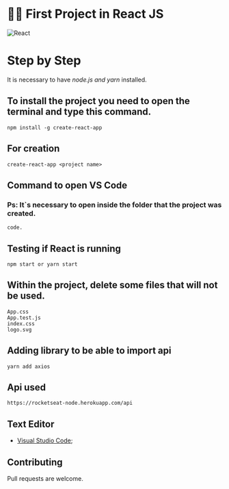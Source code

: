 #  👨‍💻 First Project in React JS
 
 ![React](https://i.ibb.co/QDYtf6P/1-d-La-DL-l-SN0iprzm-Opm-M7z-Q.png)


# Step by Step

It is necessary to have *node.js and yarn* installed.

## To install the project you need to open the terminal and type this command.

```
npm install -g create-react-app

```
## For creation

```
create-react-app <project name>

```
## Command to open VS Code
### Ps: It`s necessary to open inside the folder that the project was created.

```
code.

```
## Testing if React is running

```
npm start or yarn start

```

## Within the project, delete some files that will not be used.

```Files
App.css
App.test.js
index.css
logo.svg

```

## Adding library to be able to import api

``` Terminal
yarn add axios

```
## Api used

```Link
https://rocketseat-node.herokuapp.com/api

```
## Text Editor

- [Visual Studio Code](https://code.visualstudio.com/);   

## Contributing
Pull requests are welcome.

